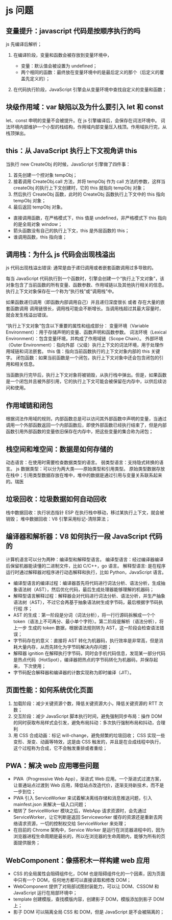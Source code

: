 # js 问题

## 变量提升：javascript 代码是按顺序执行的吗

js 先编译后解析；

1. 在编译阶段，变量和函数会被存放到变量环境中，

   - 变量：默认值会被设置为 undefined；
   - 两个相同的函数：最终放在变量环境中的是最后定义的那个（后定义的覆盖先定义的）；

2. 在代码执行阶段，JavaScript 引擎会从变量环境中查找自定义的变量和函数；

## 块级作用域：var 缺陷以及为什么要引入 let 和 const

let、const 申明的变量不会被提升。在 js 引擎编译后，会保存在词法环境中。
词法环境内部维护一个小型的栈结构，作用域内部变量压入栈顶。作用域执行完，从栈顶弹出。

## this：从 JavaScript 执行上下文视角讲 this

当执行 new CreateObj 的时候，JavaScript 引擎做了四件事：

1. 首先创建一个控对象 tempObj；
2. 接着调用 CreateObj.call 方法，并将 tempObj 作为 call 方法的参数，这样当 createObj 的执行上下文创建时，它的 this 就指向 tempObj 对象；
3. 然后执行 CreateObj 函数，此时的 CreateObj 函数执行上下文中的 this 指向 tempObj 对象；
4. 最后返回 tempObj 对象。

- 直接调用函数，在严格模式下，this 值是 undefined，非严格模式下 this 指向的是全局对象 window；
- 箭头函数没有自己的执行上下文，this 是外层函数的 this；
- 谁调用函数，this 指向谁；

## 调用栈：为什么 js 代码会出现栈溢出

js 代码出现栈溢出错误: 通常是由于递归调用或者嵌套函数调用过多导致的。

每当 JavaScript 代码执行到一个函数时，引擎会创建一个“执行上下文对象”，该对象包含了当前函数的所有变量、函数参数、作用域链以及其他执行相关的信息。执行上下文对象保存在一个称为“执行栈”或“调用栈”中。

如果函数递归调用（即函数内部调用自己）并且递归深度很长 或者 存在大量的嵌套函数调用 调用链很长，调用栈可能会不断增长。当调用栈超过其最大容量时，就会发生栈溢出错误。

“执行上下文对象”包含以下重要的属性和组成部分：
变量环境（Variable Environment）：用于存储声明的变量、函数声明和函数参数。
词法环境（Lexical Environment）：包含变量环境，并构成了作用域链（Scope Chain）。
外部环境（Outer Environment）：指向外部（父级）执行上下文的词法环境，用于处理作用域链和词法嵌套。
this 值：指向当前函数执行的上下文对象内部的 this 关键字。
闭包函数：如果当前函数是一个闭包，执行上下文对象中还会包含闭包的引用和相关信息。

当函数执行完毕后，执行上下文对象将被销毁，从执行栈中弹出。但是，如果函数是一个闭包并且被外部引用，它的执行上下文可能会被保留在内存中，以供后续访问和使用。

## 作用域链和闭包

根据词法作用域的规则，内部函数总是可以访问其外部函数中声明的变量，当通过调用一个外部函数返回一个内部函数后，即使外部函数已经执行结束了，但是内部函数引用外部函数的变量依旧保存在内存中，把这些变量的集合称为闭包；

## 栈空间和堆空间：数据是如何存储的

动态语言：在使用时需要检查数据类型的语言。
弱类型语言：支持隐式转换的语言。
js 数据类型：可以分为两大类——原始类型和引用类型。
原始类型数据存放在栈中；引用类型数据存放在堆中，堆中的数据是通过引用与变量关系联系起来的。瑞医

## 垃圾回收：垃圾数据如何自动回收

栈中数据回收：执行状态指针 ESP 在执行栈中移动，移过某执行上下文，就会被销毁；
堆中数据回收：V8 引擎采用标记-清除算法；

## 编译器和解析器：V8 如何执行一段 JavaScript 代码的

计算机语言可以分为两种：编译型和解释型语言。
编译型语言：经过编译器编译后保留机器能读懂的二进制文件，比如 C/C++，go 语言。
解释型语言: 是在程序运行时通过解释器对程序进行动态解释和执行，比如 Python，JavaScript 语言。

- 编译型语言的编译过程：编译器首先将代码进行词法分析、语法分析，生成抽象语法树（AST），然后优化代码，最后生成处理器能够理解的机器码；
- 解释型语言解释过程：解释器会对代码进行词法分析、语法分析，并生产抽象语法树（AST），不过它会再基于抽象语法树生成字节码，最后根据字节码执行程 序；
- AST 的生成：第一阶段是分词（词法分析），将一行行源码拆解成一个个 token（语法上不可再分、最小单个字符）。第二阶段是解析（语法分析），将上一步 生成的 token 数据，根据语法规则转为 AST，这一阶段会检查语法错误；
- 字节码存在的意义：直接将 AST 转化为机器码，执行效率是非常高，但是消耗大量内存，从而先转化为字节码解决内存问题；
- 解释器 ignition 在解释执行字节码，同时会手机代码信息，发现某一部分代码是热点代码（HotSpot），编译器把热点的字节码转化为机器码，并保存起来， 下次使用；
- 字节码配合解释器和编译器的计数实现称为即时编译（JIT）。

## 页面性能：如何系统优化页面

1. 加载阶段：减少关键资源个数，降低关键资源大小，降低关键资源的 RTT 次数；
2. 交互阶段：减少 JavaScript 脚本执行时间，避免强制同步布局：操作 DOM 的同时获取布局样式会引发，避免布局抖动：多次执行强制布局和抖动，合理利
3. 用 CSS 合成动画：标记 will-change，避免频繁的垃圾回收；
   CSS 实现一些变形、渐变、动画等特效，这是由 CSS 触发的，并且是在合成线程中执行，这个过程称为合成，它不会触发重排或者重绘；

## PWA：解决 web 应用哪些问题

- PWA（Progressive Web App），渐进式 Web 应用。一个渐进式过渡方案，让普通站点过渡到 Web 应用，降低站点改造代价，逐渐支持新技术，而不是一步到位；
- PWA 引入 ServiceWorker 来试着解决离线存储和消息推送问题，引入 mainfest.json 来解决一级入口问题；
- 暗转了 ServiceWorker 模块之后，WebApp 请求资源时，会先通过 ServiceWorker，让它判断是返回 Serviceworker 缓存的资源还是重新去网络请求资源，一切的控制权交给 ServiceWorker 来处理；
- 在目前的 Chrome 架构中，Service Worker 是运行在浏览器进程中的，因为浏览器进程生命周期是最长的，所以在浏览器的生命周期内，能够为所有的页面提供服务；

## WebComponent：像搭积木一样构建 web 应用

- CSS 的全局属性会阻碍组件化，DOM 也是阻碍组件化的一个因素，因为页面中只有一个 DOM，任何地方都可以直接读取和修改 DOM；
- WebComponent 提供了对局部试图封装能力，可以让 DOM、CSSOM 和 JavaScript 运行在局部环境中；
- template 创建模版，查找模版内容，创建影子 DOM，模版添加到影子 DOM 上；
- 影子 DOM 可以隔离全局 CSS 和 DOM，但是 JavaScript 是不会被隔离的；
